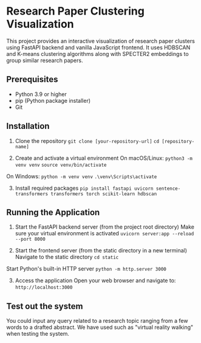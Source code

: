# Research Paper Clustering Visualization

This project provides an interactive visualization of research paper clusters using FastAPI backend and vanilla JavaScript frontend. It uses HDBSCAN and K-means clustering algorithms along with SPECTER2 embeddings to group similar research papers.

## Prerequisites

- Python 3.9 or higher
- pip (Python package installer)
- Git

## Installation

1. Clone the repository
`git clone [your-repository-url]`
`cd [repository-name]`

2. Create and activate a virtual environment
On macOS/Linux:
`python3 -m venv venv`
`source venv/bin/activate`

On Windows:
`python -m venv venv`
`.\venv\Scripts\activate`

3. Install required packages
`pip install fastapi uvicorn sentence-transformers transformers torch scikit-learn hdbscan`

## Running the Application

1. Start the FastAPI backend server (from the project root directory)
Make sure your virtual environment is activated
`uvicorn server:app --reload --port 8000`

2. Start the frontend server (from the static directory in a new terminal)
Navigate to the static directory
`cd static`

Start Python's built-in HTTP server
`python -m http.server 3000`

3. Access the application
Open your web browser and navigate to:
`http://localhost:3000`

## Test out the system

You could input any query related to a research topic ranging from a few words to a drafted abstract. We have used such as "virtual reality walking" when testing the system.

